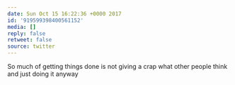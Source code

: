 ```yaml
---
date: Sun Oct 15 16:22:36 +0000 2017
id: '919599398400561152'
media: []
reply: false
retweet: false
source: twitter
---
```


So much of getting things done is not giving a crap what other people think and just doing it anyway